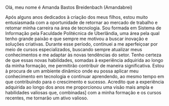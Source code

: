 Olá, meu nome é Amanda Bastos Breidenbach (Amandabrei)

Após alguns anos dedicados à criação dos meus filhos, estou muito entusiasmada com a oportunidade de retornar ao mercado de trabalho
e retomar minha carreira na área de tecnologia. Sou formada em Sistema de Informação pela Faculdade Politécnica de Uberlândia, 
uma área pela qual tenho grande paixão e que sempre me motivou a buscar inovação e soluções criativas.
Durante esse período, continuei a me aperfeiçoar por meio de cursos especializados, buscando sempre atualizar meus conhecimentos
e me adaptar às novas tendências do setor. Tenho certeza de que essas novas habilidades, somadas à experiência adquirida ao longo
da minha formação, me permitirão contribuir de maneira significativa.
Estou à procura de um ambiente dinâmico onde eu possa aplicar meu conhecimento em tecnologia e continuar aprendendo, ao mesmo 
tempo em que contribuindo para o crescimento e sucesso. 
Acredito que a experiência adquirida ao longo dos anos me proporcionou uma visão mais ampla e habilidades valiosas que, combinadas]
com a minha formação e os cursos recentes, me tornarão um ativo valioso.

